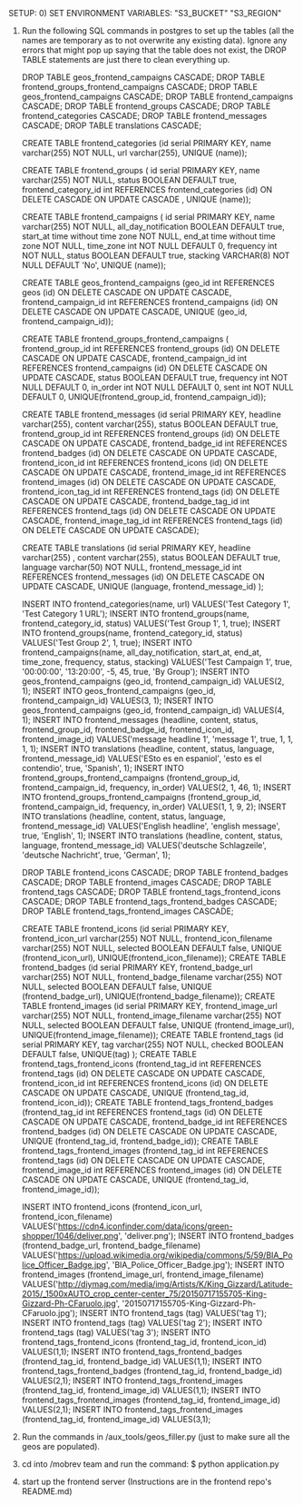 SETUP:
0) SET ENVIRONMENT VARIABLES:
	"S3_BUCKET"
	"S3_REGION"

1) Run the following SQL commands in postgres to set up the tables (all the names are temporary as to not overwrite any existing data). Ignore any errors that might pop up saying that the table does not exist, the DROP TABLE statements are just there to clean everything up.
			


	DROP TABLE geos_frontend_campaigns CASCADE;
	DROP TABLE frontend_groups_frontend_campaigns CASCADE;
	DROP TABLE geos_frontend_campaigns CASCADE;
	DROP TABLE frontend_campaigns CASCADE;
	DROP TABLE frontend_groups CASCADE;
	DROP TABLE frontend_categories CASCADE;
	DROP TABLE frontend_messages CASCADE;
	DROP TABLE translations CASCADE;


	CREATE TABLE frontend_categories (id serial PRIMARY KEY, name varchar(255) NOT NULL, url varchar(255), UNIQUE (name));

	CREATE TABLE frontend_groups ( id serial PRIMARY KEY, name varchar(255) NOT NULL, status BOOLEAN DEFAULT true, frontend_category_id int REFERENCES frontend_categories (id) ON DELETE CASCADE ON UPDATE CASCADE , UNIQUE (name));

	CREATE TABLE frontend_campaigns ( id serial PRIMARY KEY, name varchar(255) NOT NULL, all_day_notification BOOLEAN DEFAULT true, start_at time without time zone NOT NULL, end_at time without time zone NOT NULL, time_zone int NOT NULL DEFAULT 0,  frequency int NOT NULL, status BOOLEAN DEFAULT true, stacking VARCHAR(8) NOT NULL DEFAULT 'No', UNIQUE (name));

	CREATE TABLE geos_frontend_campaigns (geo_id int REFERENCES geos (id) ON DELETE CASCADE ON UPDATE CASCADE, frontend_campaign_id int REFERENCES frontend_campaigns (id) ON DELETE CASCADE ON UPDATE CASCADE, UNIQUE (geo_id, frontend_campaign_id));

	CREATE TABLE frontend_groups_frontend_campaigns ( frontend_group_id int REFERENCES frontend_groups (id) ON DELETE CASCADE ON UPDATE CASCADE, frontend_campaign_id int REFERENCES frontend_campaigns (id) ON DELETE CASCADE ON UPDATE CASCADE, status BOOLEAN DEFAULT true, frequency int NOT NULL DEFAULT 0, in_order int NOT NULL DEFAULT 0, sent int NOT NULL DEFAULT 0, UNIQUE(frontend_group_id, frontend_campaign_id));


	CREATE TABLE frontend_messages (id serial PRIMARY KEY, headline varchar(255), content varchar(255), status BOOLEAN DEFAULT true, frontend_group_id int REFERENCES frontend_groups (id) ON DELETE CASCADE ON UPDATE CASCADE, frontend_badge_id int REFERENCES frontend_badges (id) ON DELETE CASCADE ON UPDATE CASCADE, frontend_icon_id int REFERENCES frontend_icons (id) ON DELETE CASCADE ON UPDATE CASCADE, frontend_image_id int REFERENCES frontend_images (id) ON DELETE CASCADE ON UPDATE CASCADE, frontend_icon_tag_id int REFERENCES frontend_tags (id) ON DELETE CASCADE ON UPDATE CASCADE, frontend_badge_tag_id int REFERENCES frontend_tags (id) ON DELETE CASCADE ON UPDATE CASCADE, frontend_image_tag_id int REFERENCES frontend_tags (id) ON DELETE CASCADE ON UPDATE CASCADE);

	CREATE TABLE translations (id serial PRIMARY KEY, headline varchar(255) , content varchar(255), status BOOLEAN DEFAULT true, language varchar(50) NOT NULL, frontend_message_id int REFERENCES frontend_messages (id) ON DELETE CASCADE ON UPDATE CASCADE, UNIQUE (language, frontend_message_id) );


	INSERT INTO frontend_categories(name, url) VALUES('Test Category 1', 'Test Category 1 URL');
	INSERT INTO frontend_groups(name, frontend_category_id, status) VALUES('Test Group 1', 1, true);
	INSERT INTO frontend_groups(name, frontend_category_id, status) VALUES('Test Group 2', 1, true);
	INSERT INTO frontend_campaigns(name, all_day_notification, start_at, end_at, time_zone, frequency, status, stacking) VALUES('Test Campaign 1', true, '00:00:00', '13:20:00', -5, 45, true, 'By Group');
	INSERT INTO geos_frontend_campaigns (geo_id, frontend_campaign_id) VALUES(2, 1);
	INSERT INTO geos_frontend_campaigns (geo_id, frontend_campaign_id) VALUES(3, 1);
	INSERT INTO geos_frontend_campaigns (geo_id, frontend_campaign_id) VALUES(4, 1);
	INSERT INTO frontend_messages (headline, content, status, frontend_group_id, frontend_badge_id, frontend_icon_id, frontend_image_id) VALUES('message headline 1', 'message 1', true, 1, 1, 1, 1);
	INSERT INTO translations (headline, content, status, language, frontend_message_id) VALUES('ESto es en espaniol', 'esto es el contendio', true, 'Spanish', 1);
	INSERT INTO frontend_groups_frontend_campaigns (frontend_group_id, frontend_campaign_id, frequency, in_order) VALUES(2, 1, 46, 1);
	INSERT INTO frontend_groups_frontend_campaigns (frontend_group_id, frontend_campaign_id, frequency, in_order) VALUES(1, 1, 9, 2);
	INSERT INTO translations (headline, content, status, language, frontend_message_id) VALUES('English headline', 'english message', true, 'English', 1);
	INSERT INTO translations (headline, content, status, language, frontend_message_id) VALUES('deutsche Schlagzeile', 'deutsche Nachricht', true, 'German', 1);


	DROP TABLE frontend_icons CASCADE;
	DROP TABLE frontend_badges CASCADE;
	DROP TABLE frontend_images CASCADE;
	DROP TABLE frontend_tags CASCADE;
	DROP TABLE frontend_tags_frontend_icons CASCADE;
	DROP TABLE frontend_tags_frontend_badges CASCADE;
	DROP TABLE frontend_tags_frontend_images CASCADE;

	CREATE TABLE frontend_icons (id serial PRIMARY KEY, frontend_icon_url varchar(255) NOT NULL, frontend_icon_filename varchar(255) NOT NULL, selected BOOLEAN DEFAULT false, UNIQUE (frontend_icon_url), UNIQUE(frontend_icon_filename));
	CREATE TABLE frontend_badges (id serial PRIMARY KEY, frontend_badge_url varchar(255) NOT NULL, frontend_badge_filename varchar(255) NOT NULL, selected BOOLEAN DEFAULT false, UNIQUE (frontend_badge_url), UNIQUE(frontend_badge_filename));
	CREATE TABLE frontend_images (id serial PRIMARY KEY, frontend_image_url varchar(255) NOT NULL, frontend_image_filename varchar(255) NOT NULL, selected BOOLEAN DEFAULT false, UNIQUE (frontend_image_url), UNIQUE(frontend_image_filename));
	CREATE TABLE frontend_tags (id serial PRIMARY KEY, tag varchar(255) NOT NULL, checked BOOLEAN DEFAULT false, UNIQUE(tag) );
	CREATE TABLE frontend_tags_frontend_icons (frontend_tag_id int REFERENCES frontend_tags (id) ON DELETE CASCADE ON UPDATE CASCADE, frontend_icon_id int REFERENCES frontend_icons (id) ON DELETE CASCADE ON UPDATE CASCADE, UNIQUE (frontend_tag_id, frontend_icon_id));
	CREATE TABLE frontend_tags_frontend_badges (frontend_tag_id int REFERENCES frontend_tags (id) ON DELETE CASCADE ON UPDATE CASCADE, frontend_badge_id int REFERENCES frontend_badges (id) ON DELETE CASCADE ON UPDATE CASCADE, UNIQUE (frontend_tag_id, frontend_badge_id));
	CREATE TABLE frontend_tags_frontend_images (frontend_tag_id int REFERENCES frontend_tags (id) ON DELETE CASCADE ON UPDATE CASCADE, frontend_image_id int REFERENCES frontend_images (id) ON DELETE CASCADE ON UPDATE CASCADE, UNIQUE (frontend_tag_id, frontend_image_id));


	INSERT INTO frontend_icons (frontend_icon_url, frontend_icon_filename) VALUES('https://cdn4.iconfinder.com/data/icons/green-shopper/1046/deliver.png', 'deliver.png');
	INSERT INTO frontend_badges (frontend_badge_url, frontend_badge_filename) VALUES('https://upload.wikimedia.org/wikipedia/commons/5/59/BIA_Police_Officer_Badge.jpg', 'BIA_Police_Officer_Badge.jpg');
	INSERT INTO frontend_images (frontend_image_url, frontend_image_filename) VALUES('http://diymag.com/media/img/Artists/K/King_Gizzard/Latitude-2015/_1500xAUTO_crop_center-center_75/20150717155705-King-Gizzard-Ph-CFaruolo.jpg', '20150717155705-King-Gizzard-Ph-CFaruolo.jpg');
	INSERT INTO frontend_tags (tag) VALUES('tag 1');
	INSERT INTO frontend_tags (tag) VALUES('tag 2');
	INSERT INTO frontend_tags (tag) VALUES('tag 3');
	INSERT INTO frontend_tags_frontend_icons (frontend_tag_id, frontend_icon_id) VALUES(1,1);
	INSERT INTO frontend_tags_frontend_badges (frontend_tag_id, frontend_badge_id) VALUES(1,1);
	INSERT INTO frontend_tags_frontend_badges (frontend_tag_id, frontend_badge_id) VALUES(2,1);
	INSERT INTO frontend_tags_frontend_images (frontend_tag_id, frontend_image_id) VALUES(1,1);
	INSERT INTO frontend_tags_frontend_images (frontend_tag_id, frontend_image_id) VALUES(2,1);
	INSERT INTO frontend_tags_frontend_images (frontend_tag_id, frontend_image_id) VALUES(3,1);



2) Run the commands in /aux_tools/geos_filler.py (just to make sure all the geos are populated).

3) cd into /mobrev team and run the command:
	$ python application.py

4) start up the frontend server (Instructions are in the frontend repo's README.md)